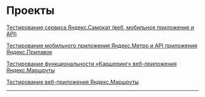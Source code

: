 # Проекты

[Тестирование сервиса Яндекс.Самокат (веб, мобильное приложение и API)](https://docs.google.com/spreadsheets/d/1m8m_PDiM6upOBLTKDQ5_RZK09iVWPvOVDpD9ZQJye24/edit?usp=sharing)

[Тестирование мобильного приложения Яндекс.Метро и API приложения Яндекс.Прилавок](https://docs.google.com/spreadsheets/d/1BHq_E8ocugxI0s4T2UdX6Gq_RebZ3h_TRHcH5uFbKT4/edit?usp=sharing)

[Тестирование функциональности «Каршеринг» веб-приложения Яндекс.Маршруты](https://docs.google.com/spreadsheets/d/1n68cNxzY2a3BSd-b3atJPh7x4Jj1TeGZzow-NNov1vE/edit?usp=sharing)

[Тестирование веб-приложения Яндекс.Маршруты](https://docs.google.com/spreadsheets/d/1uJcAdWV5I66OV7CiQV1NzSyzqhUCbJ9DPYYOPAJtr9k/edit?usp=sharing)

---

